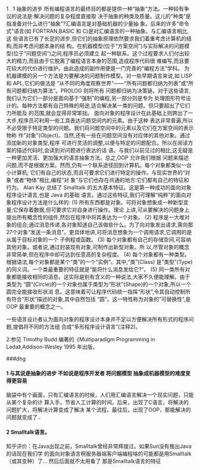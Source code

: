 1 . 1   抽象的进步 
所有编程语言的最终目的都是提供一种“抽象”方法。一种较有争议的说法是:解决问题的复杂程度直接取
决于抽象的种类及质量。这儿的“种类”是指准备对什么进行“抽象”?汇编语言是对基础机器的少量抽
象。后来的许多“命令式”语言(如 FORTRAN,BASIC 和 C)是对汇编语言的一种抽象。与汇编语言相比,这
些语言已有了长足的进步,但它们的抽象原理依然要求我们着重考虑计算机的结构,而非考虑问题本身的结
构。在机器模型(位于“方案空间”)与实际解决的问题模型(位于“问题空间”)之间,程序员必须建立
起一种联系。这个过程要求人们付出较大的精力,而且由于它脱离了编程语言本身的范围,造成程序代码很
难编写,而且要花较大的代价进行维护。由此造成的副作用便是一门完善的“编程方法”学科。 
为机器建模的另一个方法是为要解决的问题制作模型。对一些早期语言来说,如 LISP 和 APL,它们的做法是
“从不同的角度观察世界”——“所有问题都归纳为列表”或“所有问题都归纳为算法”。PROLOG 则将所有
问题都归纳为决策链。对于这些语言,我们认为它们一部分是面向基于“强制”的编程,另一部分则是专为
处理图形符号设计的。每种方法都有自己特殊的用途,适合解决某一类的问题。但只要超出了它们力所能及
的范围,就会显得非常笨拙。 
面向对象的程序设计在此基础上则跨出了一大步,程序员可利用一些工具表达问题空间内的元素。由于这种
表达非常普遍,所以不必受限于特定类型的问题。我们将问题空间中的元素以及它们在方案空间的表示物称
作“对象”(Object)。当然,还有一些在问题空间没有对应体的其他对象。通过添加新的对象类型,程序
可进行灵活的调整,以便与特定的问题配合。所以在阅读方案的描述代码时,会读到对问题进行表达的话
语。与我们以前见过的相比,这无疑是一种更加灵活、更加强大的语言抽象方法。总之,OOP 允许我们根据
问题来描述问题,而不是根据方案。然而,仍有一个联系途径回到计算机。每个对象都类似一台小计算机;
它们有自己的状态,而且可要求它们进行特定的操作。与现实世界的“对象”或者“物体”相比,编程“对
象”与它们也存在共通的地方:它们都有自己的特征和行为。 
Alan Kay 总结了 Smalltalk 的五大基本特征。这是第一种成功的面向对象程序设计语言,也是 Java 的基础
语言。通过这些特征,我们可理解“纯粹”的面向对象程序设计方法是什么样的: 
(1) 所有东西都是对象。可将对象想象成一种新型变量;它保存着数据,但可要求它对自身进行操作。理论
上讲,可从要解决的问题身上提出所有概念性的组件,然后在程序中将其表达为一个对象。 
(2) 程序是一大堆对象的组合;通过消息传递,各对象知道自己该做些什么。为了向对象发出请求,需向那
27个对象“发送一条消息”。更具体地讲,可将消息想象为一个调用请求,它调用的是从属于目标对象的一个
子例程或函数。 
(3) 每个对象都有自己的存储空间,可容纳其他对象。或者说,通过封装现有对象,可制作出新型对象。所
以,尽管对象的概念非常简单,但在程序中却可达到任意高的复杂程度。 
(4) 每个对象都有一种类型。根据语法,每个对象都是某个“类”的一个“实例”。其中,“类”(Class)
是“类型”(Type)的同义词。一个类最重要的特征就是“能将什么消息发给它?”。 
(5) 同一类所有对象都能接收相同的消息。这实际是别有含义的一种说法,大家不久便能理解。由于类型为
“圆”(Circle)的一个对象也属于类型为“形状”(Shape)的一个对象,所以一个圆完全能接收形状消
息。这意味着可让程序代码统一指挥“形状”,令其自动控制所有符合“形状”描述的对象,其中自然包括
“圆”。这一特性称为对象的“可替换性”,是 OOP 最重要的概念之一。 
 
一些语言设计者认为面向对象的程序设计本身并不足以方便解决所有形式的程序问题,提倡将不同的方法组
合成“多形程序设计语言”(注释2)。 
 
2:参见 Timothy Budd 编著的《Multiparadigm Programming in Leda》,Addison-Wesley 1995 年出版。 

###dhg

#### 1 与其说是抽象的进步  不如说是程序开发者 将问题模型 抽象成机器模型的难度变得更容易
脑袋中有个画面，只有汇编语言的时候，人们用汇编语言解决一个现实问题，只能从某个复杂的计
算入手，节省人工计算的时间。后来，出现了C语言，将解决的问题扩大，将解决计算变成了解决
某个流程。最往后，出现了OOP，那能解决的问题就变成了..

#### 2 Smalltalk语言。
知乎评价：在Java出现之前，Smalltalk曾经非常辉煌过。如果Sun没有推出Java的话现在我们学
的面向对象语言啊服务器端客户端编程啥的可能都是用Smalltalk（或其变种）了…
然后后面就不太用看了 那是Smalltalk语言的特征
